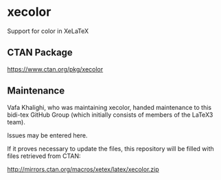 # xecolor
Support for color in XeLaTeX

## CTAN Package
 https://www.ctan.org/pkg/xecolor



## Maintenance
Vafa Khalighi, who was maintaining xecolor, handed maintenance to this bidi-tex
GitHub Group (which initially consists of members of the LaTeX3 team).

Issues may be entered here.

If it proves necessary to update the files, this repository will
be filled with files retrieved from CTAN:

http://mirrors.ctan.org/macros/xetex/latex/xecolor.zip


